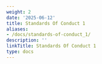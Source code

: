 ```yaml
---
weight: 2
date: '2025-06-12'
title: Standards Of Conduct 1
aliases:
- /docs/standards-of-conduct_1/
description: ''
linkTitle: Standards Of Conduct 1
type: docs
---
```


